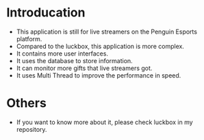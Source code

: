 # Introducation
- This application is still for live streamers on the Penguin Esports platform.
- Compared to the luckbox, this application is more complex.
- It contains more user interfaces. 
- It uses the database to store information.
- It can monitor more gifts that live streamers got.
- It uses Multi Thread to improve the performance in speed.

# Others
- If you want to know more about it, please check luckbox in my repository.